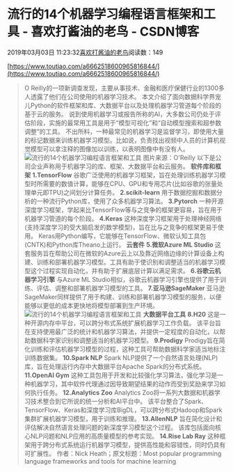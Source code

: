 
# 流行的14个机器学习编程语言框架和工具 - 喜欢打酱油的老鸟 - CSDN博客


2019年03月03日 11:23:32[喜欢打酱油的老鸟](https://me.csdn.net/weixin_42137700)阅读数：149


[https://www.toutiao.com/a6662518600965816844/](https://www.toutiao.com/a6662518600965816844/)

> O Reilly的一项新调查发现，主要从事技术、金融和医疗保健行业的1300多人透露了他们在公司使用的机器学习技术。
本文介绍了面向数据科学界宠儿Python的软件框架和库、大数据平台以及处理机器学习管道每个阶段的基于云的服务。
说到使用机器学习或报告所称的AI，大多数公司仍处于评估阶段，实施的最常用工具是用于“模型可视化”和“自动模型搜索和超参数调整”的工具。
不出所料，一种最常见的机器学习是监督学习，即使用大量的标记数据来训练机器学习模型。比如说，负责找出视频中人员的计算机视觉模型可以拿注释的图像加以训练，以表明图像中有没有人。
![流行的14个机器学习编程语言框架和工具](http://p1.pstatp.com/large/pgc-image/99fe43caa5ec412ab76a24690fcbc2ca)
图片来源：O'Reilly
以下是公司企业声称用于机器学习的库、框架、大数据平台和云服务。
**软件库和框架**
**1.TensorFlow**
谷歌广泛使用的机器学习框架，旨在处理训练机器学习模型时所需要的数值计算，能够在CPU、GPU和专用芯片(比如谷歌的张量处理单元即TPU)之间划分计算任务。
**2.scikit-learn**
用于数据挖掘和数据分析的一种流行Python库，使用了众多机器学习算法。
**3.Pytorch**
一种开源深度学习框架，学起来比TensorFlow等与之竞争的框架更容易，旨在用于机器学习管道的每个阶段。
**4.Keras**
这种深度学习框架用于处理神经网络(支持深度学习的受大脑启发的数学模型)，旨在比与之竞争的框架更易于使用。
Keras用Python编写，它能够在TensorFlow、微软认知工具包(CNTK)和Python库Theano上运行。
**云套件**
**5.微软Azure ML Studio**
这套服务旨在帮助公司在微软的Azure云上以及靠近网络边缘的计算设备上构建、训练和部署机器学习模型。工具有助于使识别和调整适当的机器学习模型这个过程实现自动化，并有助于扩展底层计算以满足需求。
**6.谷歌云机器学习引擎**
与Azure ML Studio相似，谷歌云机器学习引擎也提供了用于训练、评估、调整和部署机器学习模型的工具。
**7.亚马逊SageMaker**
亚马逊SageMaker同样提供了用于构建、训练和部署机器学习模型的服务，以便能够以更低的成本更快地将模型部署到生产环境。
![流行的14个机器学习编程语言框架和工具](http://p1.pstatp.com/large/dfic-imagehandler/932c6363-8360-4891-be03-6c946458d172)
**大数据平台工具**
**8.H20**
这是一种开源内存中平台，可以跨分布式系统扩展机器学习工作负载。
该平台旨在支持使用最广泛的统计和机器学习算法，并提供一定程度的自动化，以帮助数据科学家识别和调整适当的机器学习模型。
**9.Prodigy**
Prodigy旨在简化训练和评估机器学习模型的过程，这种工具可帮助数据科学家适当地标注训练数据集。
**10.Spark NLP**
Spark NLP提供了一个自然语言处理(NLP)库，旨在处理运行内存中大数据平台Apache Spark的分布式系统。
**11.OpenAI Gym**
这种工具包用于开发和比较强化学习算法，强化学习是一种机器学习，其中软件代理通过因导致期望结果的动作而受到奖励来学习如何执行任务。
**12.Analytics Zoo**
Analytics Zoo将一系列大数据和机器学习技术整合到它所说的统一分析和AI平台中。
该平台整合了Spark、TensorFlow、Keras和深度学习库BigDL，可以跨分布式Hadoop和Spark集群扩展机器学习模型，用于训练和推理。
**13.AllenNLP**
旨在简化设计和评估解决自然语言处理问题的新深度学习模型这个过程。
该库包括面向核心NLP问题和NLP应用的高质量模型的参考实现。
**14.Rise Lab Ray**
这种框架用于跨分布式系统运行机器学习模型，提供高性能和容错性，同时仍具有可扩展性。
作者：Nick Heath；原文标题：Most popular programming language frameworks and tools for machine learning

